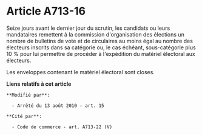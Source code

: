 # Article A713-16

Seize jours avant le dernier jour du scrutin, les candidats ou leurs mandataires remettent à la commission d'organisation des
élections un nombre de bulletins de vote et de circulaires au moins égal au nombre des électeurs inscrits dans sa catégorie
ou, le cas échéant, sous-catégorie plus 10 % pour lui permettre de procéder à l'expédition du matériel électoral aux
électeurs.

Les enveloppes contenant le matériel électoral sont closes.

**Liens relatifs à cet article**

	**Modifié par**:

	  - Arrêté du 13 août 2010 - art. 15

	**Cité par**:

	  - Code de commerce - art. A713-22 (V)
